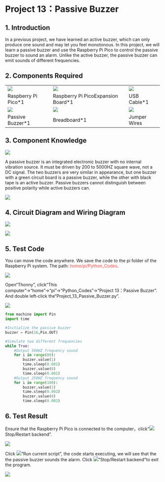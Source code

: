 # Project 13：Passive Buzzer

## 1. Introduction

In a previous project, we have learned an active buzzer, which can only produce one sound and may let you feel monotonous. In this project, we will learn a passive buzzer and use the Raspberry Pi Pico to control the passive buzzer to sound an alarm. Unlike the active buzzer, the passive buzzer can emit sounds of different frequencies.

## 2. Components Required

<table>
<tbody>
<tr class="odd">
<td><img src="https://raw.githubusercontent.com/keyestudio/KS3025-KS3025F-Keyestudio-Raspberry-Pi-Pico-Learning-Kit-Complete-Edition-Raspberry-Pi/master/media/b18fe281156b29c44796f72222718d58.jpeg"  /></td>
<td><img src="https://raw.githubusercontent.com/keyestudio/KS3025-KS3025F-Keyestudio-Raspberry-Pi-Pico-Learning-Kit-Complete-Edition-Raspberry-Pi/master/media/bbed91c0b45fcafc7e7163bfeabf68f9.png"  /></td>
<td><img src="https://raw.githubusercontent.com/keyestudio/KS3025-KS3025F-Keyestudio-Raspberry-Pi-Pico-Learning-Kit-Complete-Edition-Raspberry-Pi/master/media/7dcbd02995be3c142b2f97df7f7c03ce.png"  /></td>
</tr>
<tr class="even">
<td>Raspberry Pi Pico*1</td>
<td>Raspberry Pi PicoExpansion Board*1</td>
<td>USB Cable*1</td>
</tr>
<tr class="odd">
<td><img src="https://raw.githubusercontent.com/keyestudio/KS3025-KS3025F-Keyestudio-Raspberry-Pi-Pico-Learning-Kit-Complete-Edition-Raspberry-Pi/master/media/d1ea1bb2b2749820cab389d5b85b838b.png" /></td>
<td><img src="https://raw.githubusercontent.com/keyestudio/KS3025-KS3025F-Keyestudio-Raspberry-Pi-Pico-Learning-Kit-Complete-Edition-Raspberry-Pi/master/media/e380dd26e4825be9a768973802a55fe6.png" /></td>
<td><img src="https://raw.githubusercontent.com/keyestudio/KS3025-KS3025F-Keyestudio-Raspberry-Pi-Pico-Learning-Kit-Complete-Edition-Raspberry-Pi/master/media/c801a7baee258ff7f5f28ac6e9a7097b.png" /></td>
</tr>
<tr class="even">
<td>Passive Buzzer*1</td>
<td>Breadboard*1</td>
<td>Jumper Wires</td>
</tr>
</tbody>
</table>

## 3. Component Knowledge

![](../media/8d0020e53824072cbe9d4f7d2f8acb4f.png)

A passive buzzer is an integrated electronic buzzer with no internal vibration source. It must be driven by 200 to 5000HZ square wave, not a DC signal. The two buzzers are very similar in appearance, but one buzzer with a green circuit board is a passive buzzer, while the other with black tape is an active buzzer. Passive buzzers cannot distinguish between positive polarity while active buzzers can.

![](../media/fc42c5ed014609ff0b290ee5361bb2fd.png)

## 4. Circuit Diagram and Wiring Diagram

![](../media/e0da1ccdbff24d256db130816c55da74.png)

![](../media/e601e48f8deddb3e9e7734d0022106b3.png)

## 5. Test Code
    
You can move the code anywhere. We save the code to the pi folder of the Raspberry Pi system. The path: <span style="color: rgb(255, 76, 65);">home/pi/Python_Codes</span>.

![](../media/ae27830403a2f741aa9b725e5324c215.png)

Open“Thonny”, click“This computer”→“home”→“pi”→“Python_Codes”→“Project 13：Passive Buzzer”. And double left-click the“Project\_13\_Passive\_Buzzer.py”.

![](../media/0ae6aecf5d0df477745a223e743a1362.png)

```Python
from machine import Pin
import time

#Initialize the passive buzzer
buzzer = Pin(16,Pin.OUT)

#Simulate two different frequencies
while True:
    #Output 500HZ frequency sound
    for i in range(80):
        buzzer.value(1)
        time.sleep(0.001)
        buzzer.value(0)
        time.sleep(0.001)
    #Output 250HZ frequency sound
    for i in range(100):
        buzzer.value(1)
        time.sleep(0.002)
        buzzer.value(0)
        time.sleep(0.002)
```

## 6. Test Result
    
Ensure that the Raspberry Pi Pico is connected to the computer，click“![](../media/ec00367ea605788eab454cd176b94c7b.png)Stop/Restart backend”.
    
![](../media/768c2e41ce5b5cc212a79538d77fc815.png)
    
Click ![](../media/bb4d9305714a178069d277b20e0934b7.png)“Run current script”, the code starts executing, we will see that the the passive buzzer sounds the alarm. 
Click ![](../media/ec00367ea605788eab454cd176b94c7b.png)“Stop/Restart backend”to exit the program.
 
![](../media/6d7aeb45a390b49d5852638137dff2b4.png)
